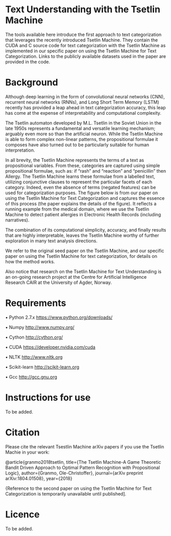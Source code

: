 # Text Understanding with the Tsetlin Machine
The tools available here introduce the first approach to text categorization that leverages the recently introduced Tsetlin Machine. They contain the CUDA and C source code for text categorization with the Tsetlin Machine as implemented in our specific paper on using the Tsetlin Machine for Text Categorization. Links to the publicly available datasets used in the paper are provided in the code.

# Background
Although deep learning in the form of convolutional neural networks (CNN), recurrent neural networks (RNNs), and Long Short Term Memory (LSTM) recently has provided a leap ahead in text categorization accuracy, this leap has come at the expense of interpretability and computational complexity. 

The Tsetlin automaton developed by M.L. Tsetlin in the Soviet Union in the late 1950s represents a fundamental and versatile learning mechanism; arguably even more so than the artificial neuron. While the Tsetlin Machine is able to form complex non-linear patterns, the propositional formulae it composes have also turned out to be particularly suitable for human interpretation.

In all brevity, the Tsetlin Machine represents the terms of a text as propositional variables. From these, categories are captured using simple propositional formulae, such as:  if “rash” and “reaction” and “penicillin” then Allergy. The Tsetlin Machine learns these formulae from a labelled text, utilizing conjunctive clauses to represent the particular facets of each category.  Indeed, even the absence of terms (negated features) can be used for categorization purposes. The figure below is from our paper on using the Tsetlin Machine for Text Categorization and captures the essence of this process (the paper explains the details of the figure). It reflects a running example from the medical domain, where we use the Tsetlin Machine to detect patient allergies in Electronic Health Records (including narratives). 


The combination of its computational simplicity, accuracy, and finally results that are highly interpretable, leaves the Tsetlin Machine worthy of further exploration in many text analysis directions.  

We refer to the original seed paper on the Tsetlin Machine, and our specific paper on using the Tsetlin Machine for text categorization, for details on how the method works.

Also notice that research on the Tsetlin Machine for Text Understanding is an on-going research project at the Centre for Artificial Intelligence Research CAIR at the University of Agder, Norway. 

# Requirements
•	Python 2.7.x https://www.python.org/downloads/

•	Numpy http://www.numpy.org/

•	Cython http://cython.org/

•	CUDA https://developer.nvidia.com/cuda

•	NLTK http://www.nltk.org

•	Scikit-learn http://scikit-learn.org

•	Gcc http://gcc.gnu.org


# Instructions for use
To be added.

# Citation
Please cite the relevant Tsestlin Machine arXiv papers if you use the Tsetlin Machie in your work:

@article{granmo2018tsetlin, 
title={The Tsetlin Machine-A Game Theoretic Bandit Driven Approach to Optimal Pattern Recognition with Propositional Logic}, 
author={Granmo, Ole-Christoffer}, 
journal={arXiv preprint arXiv:1804.01508}, year={2018} 

{Reference to the second paper on using the Tsetlin Machine for Text Categorization is temporarily unavailable until published]. 

# Licence
To be added.
